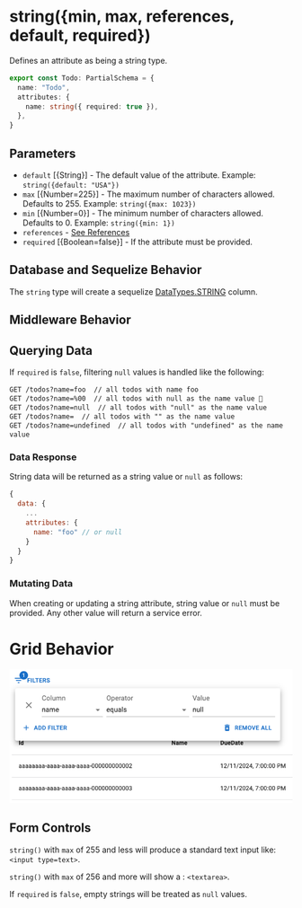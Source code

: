 # string({min, max, references, default, required})

Defines an attribute as being a string type.

```ts
export const Todo: PartialSchema = {
  name: "Todo",
  attributes: {
    name: string({ required: true }),
  },
}
```

## Parameters

- `default` [{String}] - The default value of the attribute. Example: `string({default: "USA"})`
- `max` [{Number=225}] - The maximum number of characters allowed. Defaults to 255. Example: `string({max: 1023})`
- `min` [{Number=0}] - The minimum number of characters allowed. Defaults to 0. Example: `string({min: 1})`
- `references` - [See References]()
- `required` [{Boolean=false}] - If the attribute must be provided.

## Database and Sequelize Behavior

The `string` type will create a sequelize [DataTypes.STRING](https://sequelize.org/docs/v6/core-concepts/model-basics/#strings) column.

## Middleware Behavior

## Querying Data

If `required` is `false`, filtering `null` values is handled like the following:

```
GET /todos?name=foo  // all todos with name foo
GET /todos?name=%00  // all todos with null as the name value 🛑
GET /todos?name=null  // all todos with "null" as the name value
GET /todos?name=  // all todos with "" as the name value
GET /todos?name=undefined  // all todos with "undefined" as the name value
```

### Data Response

String data will be returned as a string value or `null` as follows:

```js
{
  data: {
    ...
    attributes: {
      name: "foo" // or null
    }
  }
}
```

### Mutating Data

When creating or updating a string attribute, string value or `null` must be provided. Any other value will return a service error.

# Grid Behavior

![String NULL filter](doc/attachments/stringNullFilter.png)

## Form Controls

`string()` with `max` of 255 and less will produce a standard text input like: `<input type=text>`.

`string()` with `max` of 256 and more will show a : `<textarea>`.

If `required` is `false`, empty strings will be treated as `null` values.
